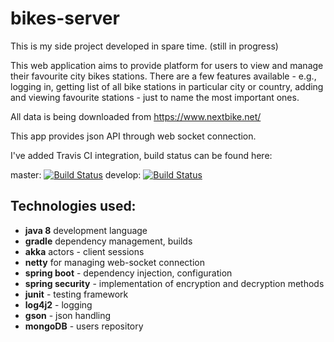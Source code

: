 bikes-server
===========
This is my side project developed in spare time. (still in progress)

This web application aims to provide platform for users to view and manage their favourite city bikes stations.
There are a few features available - e.g., logging in, getting list of all bike stations in particular city or country, 
adding and viewing favourite stations - just to name the most important ones.


All data is being downloaded from <https://www.nextbike.net/>
 
This app provides json API through web socket connection.


I've added Travis CI integration, build status can be found here:
 

 master: [![Build Status](https://travis-ci.org/pgrudev/bikes-server.svg?branch=master)](https://travis-ci.org/pgrudev/bikes-server)
 develop: [![Build Status](https://travis-ci.org/pgrudev/bikes-server.svg?branch=develop)](https://travis-ci.org/pgrudev/bikes-server)

Technologies used:
---------------
  * **java 8** development language
  * **gradle** dependency management, builds
  * **akka** actors - client sessions
  * **netty** for managing web-socket connection
  * **spring boot** - dependency injection, configuration
  * **spring security** - implementation of encryption and decryption methods 
  * **junit** - testing framework
  * **log4j2** - logging
  * **gson** - json handling
  * **mongoDB** - users repository
 